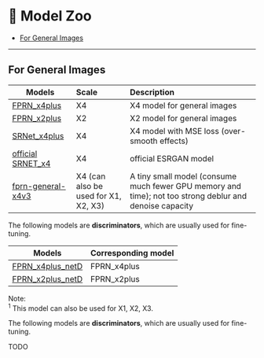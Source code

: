 # :european_castle: Model Zoo

- [For General Images](#for-general-images)

---

## For General Images

| Models                                                                                                                          | Scale | Description                                  |
| ------------------------------------------------------------------------------------------------------------------------------- | :---- | :------------------------------------------- |
| [FPRN_x4plus](https://github.com/haotiangu/Fast-Perturbation-Rectification-Neural-Network/releases/download/FPRN/FPRN_x4plus.pth)                      | X4    | X4 model for general images                  |              |
| [FPRN_x2plus](https://github.com/haotiangu/Fast-Perturbation-Rectification-Neural-Network/releases/download/FPRN/FPRN_x2plus.pth)                      | X2    | X2 model for general images                  |
| [SRNet_x4plus](https://github.com/haotiangu/Fast-Perturbation-Rectification-Neural-Network/releases/download/FPRN/SRNet_x4plus.pth)                      | X4    | X4 model with MSE loss (over-smooth effects) |
| [official SRNET_x4](https://github.com/haotiangu/Fast-Perturbation-Rectification-Neural-Network/releases/download/FPRN/SRNET_SRx4_DF2K.pth) | X4    | official ESRGAN model                        |
| [fprn-general-x4v3](https://github.com/haotiangu/Fast-Perturbation-Rectification-Neural-Network/releases/download/FPRN/fprn-general-x4v3.pth) | X4 (can also be used for X1, X2, X3) | A tiny small model (consume much fewer GPU memory and time); not too strong deblur and denoise capacity |

The following models are **discriminators**, which are usually used for fine-tuning.

| Models                                                                                                                 | Corresponding model |
| ---------------------------------------------------------------------------------------------------------------------- | :------------------ |
| [FPRN_x4plus_netD](https://github.com/haotiangu/Fast-Perturbation-Rectification-Neural-Network/releases/download/FPRN/FPRN_x4plus_netD.pth) | FPRN_x4plus   |
| [FPRN_x2plus_netD](https://github.com/haotiangu/Fast-Perturbation-Rectification-Neural-Network/releases/download/FPRN/FPRN_x2plus_netD.pth) | FPRN_x2plus   |


Note: <br>
<sup>1</sup> This model can also be used for X1, X2, X3.

The following models are **discriminators**, which are usually used for fine-tuning.

TODO
